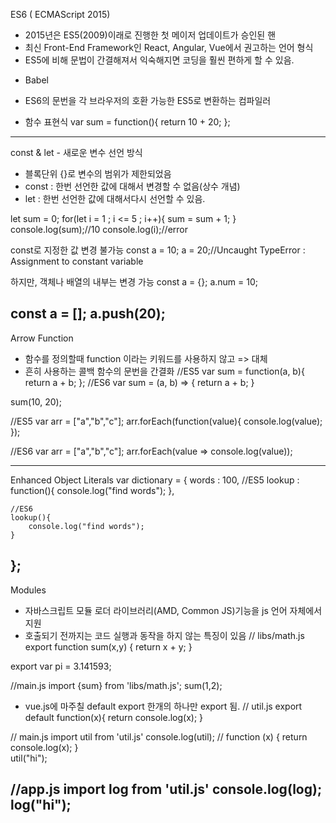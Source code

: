 ES6 ( ECMAScript 2015)
- 2015년은 ES5(2009)이래로 진행한 첫 메이저 업데이트가 승인된 핸
- 최신 Front-End Framework인 React, Angular, Vue에서 권고하는 언어 형식
- ES5에 비해 문법이 간결해져서 익숙해지면 코딩을 훨씬 편하게 할 수 있음.

* Babel
- ES6의 문번을 각 브라우저의 호환 가능한 ES5로 변환하는 컴파일러

* 함수 표현식
var sum = function(){
    return 10 + 20;
};

------------------------------------------------------------------------
const & let - 새로운 변수 선언 방식
- 블록단위 {}로 변수의 범위가 제한되었음
- const : 한번 선언한 값에 대해서 변경할 수 없음(상수 개념)
- let : 한번 선언한 값에 대해서다시 선언할 수 있음.

let sum = 0;
for(let i = 1 ; i <= 5 ; i++){
    sum = sum + 1;
}
console.log(sum);//10
console.log(i);//error

const로 지정한 값 변경 불가능
const a = 10;
a = 20;//Uncaught TypeError : Assignment to constant variable

하지만, 객체나 배열의 내부는 변경 가능
const a = {};
a.num = 10;

const a = [];
a.push(20);
------------------------------------------------------------------------
Arrow Function
- 함수를 정의할때 function 이라는 키워드를 사용하지 않고 => 대체
- 흔히 사용하는 콜백 함수의 문번을 간결화
//ES5
var sum = function(a, b){
    return a + b;
};
//ES6
var sum = (a, b) => {
    return a + b;
}

sum(10, 20);

//ES5
var arr = ["a","b","c"];
arr.forEach(function(value){
    console.log(value);
});

//ES6
var arr = ["a","b","c"];
arr.forEach(value => console.log(value));

------------------------------------------------------------------------
Enhanced Object Literals
var dictionary = {
    words : 100,
    //ES5
    lookup : function(){
        console.log("find words");
    },

    //ES6
    lookup(){
        console.log("find words");
    }
};
------------------------------------------------------------------------
Modules
- 자바스크립트 모듈 로더 라이브러리(AMD, Common JS)기능을 js 언어 자체에서 지원
- 호출되기 전까지는 코드 실행과 동작을 하지 않는 특징이 있음
// libs/math.js
export function sum(x,y) {
    return x + y;
}

export var pi = 3.141593;

//main.js
import {sum} from 'libs/math.js';
sum(1,2);

- vue.js에 마주칠 default export
  한개의 하나만 export 됨.
// util.js
export default function(x){
    return console.log(x);
}

// main.js
import util from 'util.js'
console.log(util); // function (x) { return console.log(x); }\
util("hi");

//app.js
import log from 'util.js'
console.log(log);
log("hi");
------------------------------------------------------------------------

